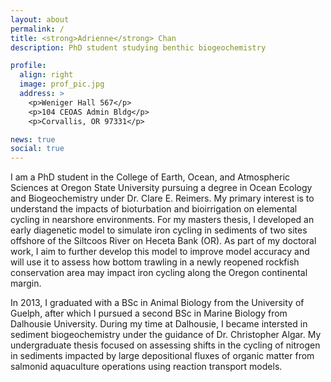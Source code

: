 ```yaml
---
layout: about
permalink: /
title: <strong>Adrienne</strong> Chan
description: PhD student studying benthic biogeochemistry

profile:
  align: right
  image: prof_pic.jpg
  address: >
    <p>Weniger Hall 567</p>
    <p>104 CEOAS Admin Bldg</p>
    <p>Corvallis, OR 97331</p>

news: true
social: true
---
```


I am a PhD student in the College of Earth, Ocean, and Atmospheric Sciences at Oregon State University 
pursuing a degree in Ocean Ecology and Biogeochemistry under Dr. Clare E. Reimers. My primary interest is to understand the impacts of 
bioturbation and bioirrigation on elemental cycling in nearshore environments. For my masters thesis, I developed an early diagenetic model 
to simulate iron cycling in sediments of two sites offshore of the Siltcoos River on Heceta Bank (OR). As part of my doctoral work, I aim to further develop
this model to improve model accuracy and will use it to assess how bottom trawling in a newly reopened rockfish conservation area may impact
iron cycling along the Oregon continental margin. 

In 2013, I graduated with a BSc in Animal Biology from the University of Guelph, after which I pursued a second BSc in Marine Biology from Dalhousie University. During my time at Dalhousie, I became intersted in sediment biogeochemistry under the guidance of Dr. Christopher Algar. My undergraduate thesis focused on assessing shifts in the cycling of nitrogen in sediments impacted by large depositional fluxes of organic matter from salmonid aquaculture operations using reaction transport models.
